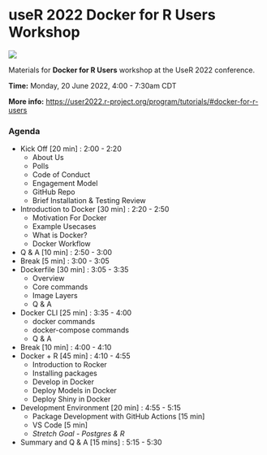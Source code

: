 # useR 2022 Docker for R Users Workshop

![](https://img.shields.io/badge/status-work%20in%20progress-yellow)

Materials for **Docker for R Users** workshop at the UseR 2022 conference. 

**Time:** Monday, 20 June 2022, 4:00 - 7:30am CDT

**More info:** https://user2022.r-project.org/program/tutorials/#docker-for-r-users

### Agenda

* Kick Off [20 min] : 2:00 - 2:20
    * About Us
    * Polls
    * Code of Conduct
    * Engagement Model
    * GitHub Repo
    * Brief Installation & Testing Review
* Introduction to Docker [30 min] : 2:20 - 2:50 
    * Motivation For Docker
    * Example Usecases
    * What is Docker?
    * Docker Workflow
* Q & A [10 min] : 2:50 - 3:00
* Break [5 min] : 3:00 - 3:05
* Dockerfile [30 min] : 3:05 - 3:35
   * Overview
   * Core commands
   * Image Layers
   * Q & A
* Docker CLI [25 min] : 3:35 - 4:00
  * docker commands
  * docker-compose commands
  * Q & A
* Break [10 min] : 4:00 - 4:10
* Docker + R [45 min] : 4:10 - 4:55
   * Introduction to Rocker
   * Installing packages
   * Develop in Docker
   * Deploy Models in Docker
   * Deploy Shiny in Docker
* Development Environment [20 min] : 4:55 - 5:15
   * Package Development with GitHub Actions [15 min]
   * VS Code [5 min]
   * _Stretch Goal - Postgres & R_
* Summary and Q & A [15 mins] : 5:15 - 5:30